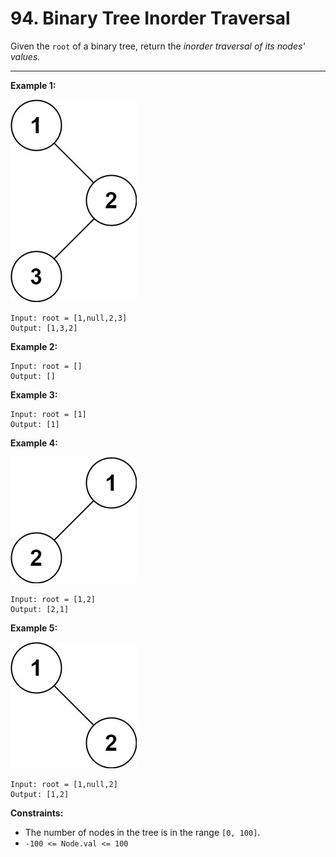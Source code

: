 # 94. Binary Tree Inorder Traversal

Given the `root` of a binary tree, return the *inorder traversal of its nodes' values.*

 
---
**Example 1:**

![image](https://github.com/kevin-the-engi/leetcode-solutions/blob/master/solutions/binary-tree-inorder-traversal/examples/inorder_1.jpg)
```
Input: root = [1,null,2,3]
Output: [1,3,2]
```

**Example 2:**

```
Input: root = []
Output: []
```

**Example 3:**

```
Input: root = [1]
Output: [1]
```

**Example 4:**

![image](https://github.com/kevin-the-engi/leetcode-solutions/blob/master/solutions/binary-tree-inorder-traversal/examples/inorder_4.jpg)
```
Input: root = [1,2]
Output: [2,1]
```

**Example 5:**

![image](https://github.com/kevin-the-engi/leetcode-solutions/blob/master/solutions/binary-tree-inorder-traversal/examples/inorder_5.jpg)
```
Input: root = [1,null,2]
Output: [1,2]
```

**Constraints:**

* The number of nodes in the tree is in the range `[0, 100]`.
* `-100 <= Node.val <= 100`
